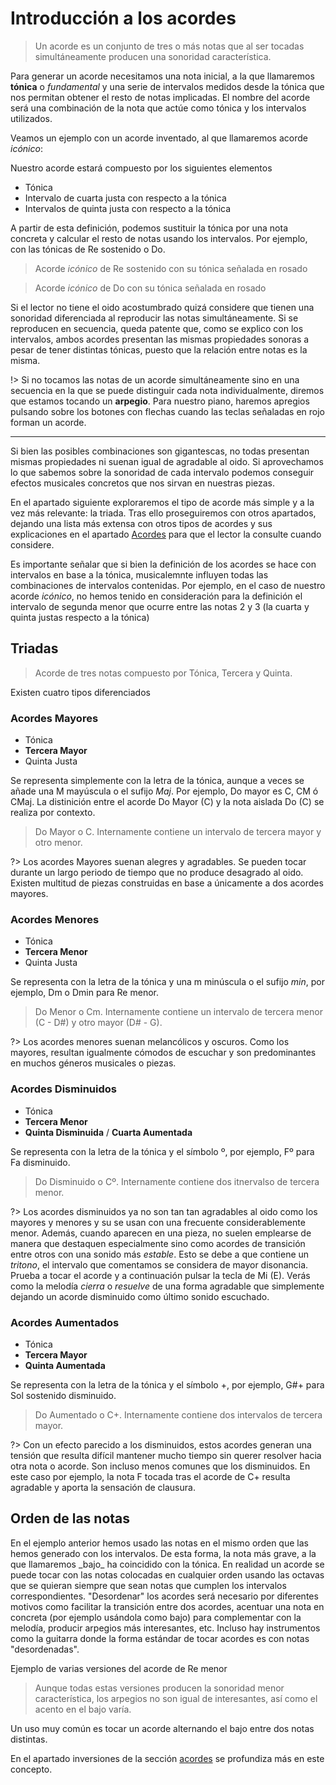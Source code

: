 <h1> Introducción a los acordes </h1>

> Un acorde es un conjunto de tres o más notas que al ser tocadas
simultáneamente producen una sonoridad característica.

Para generar un acorde necesitamos una nota inicial, a la que llamaremos **tónica** o *fundamental* y una serie de intervalos medidos desde la tónica
que nos permitan obtener el resto de notas implicadas. El nombre del acorde será una combinación de la nota que actúe como tónica y los intervalos utilizados.

Veamos un ejemplo con un acorde inventado, al que llamaremos acorde *icónico*:

Nuestro acorde estará compuesto por los siguientes elementos

- Tónica
- Intervalo de cuarta justa con respecto a la tónica
- Intervalos de quinta justa con respecto a la tónica

A partir de esta definición, podemos sustituir la tónica por una nota concreta
y calcular el resto de notas usando los intervalos. Por ejemplo, con las tónicas
de Re sostenido o Do.

<div id ="iconic_0" class="piano_container"></div>

> Acorde _icónico_ de Re sostenido con su tónica señalada en rosado

<div id ="iconic_1" class="piano_container"></div>

> Acorde _icónico_ de Do con su tónica señalada en rosado


Si el lector no tiene el oido acostumbrado quizá considere que tienen una
sonoridad diferenciada al reproducir las notas simultáneamente. Si se reproducen
en secuencia, queda patente que, como se explico con los intervalos, ambos acordes presentan las mismas propiedades sonoras a pesar de tener distintas tónicas,
puesto que la relación entre notas es la misma.

!> Si no tocamos las notas de un acorde simultáneamente sino en una secuencia en la que se puede distinguir cada nota individualmente, diremos que estamos tocando un **arpegio**.
Para nuestro piano, haremos apregios pulsando sobre los botones con flechas
cuando las teclas señaladas en rojo forman un acorde.

---

Si bien las posibles combinaciones son gigantescas, no todas presentan mismas propiedades
ni suenan igual de agradable al oido. Si aprovechamos lo que sabemos
sobre la sonoridad de cada intervalo podemos conseguir efectos musicales concretos
que nos sirvan en nuestras piezas.

En el apartado siguiente exploraremos el tipo
de acorde más simple y a la vez más relevante: la triada. Tras ello proseguiremos
con otros apartados, dejando una lista más extensa con otros tipos de acordes y sus explicaciones en el apartado [Acordes](s) para que el lector la consulte cuando considere.

Es importante señalar que si bien la definición de los acordes se hace con intervalos
en base a la tónica, musicalemnte influyen todas las combinaciones de intervalos
contenidas. Por ejemplo, en el caso de nuestro acorde _icónico_, no hemos tenido
en consideración para la definición el intervalo de segunda menor que ocurre entre
las notas 2 y 3 (la cuarta y quinta justas respecto a la tónica)

<h2> Triadas </h2>

> Acorde de tres notas compuesto por Tónica, Tercera y Quinta.

Existen cuatro tipos diferenciados

<h3> Acordes Mayores </h3>

- Tónica
- **Tercera Mayor**
- Quinta Justa

Se representa simplemente con la letra de la tónica,
aunque a veces se añade una M mayúscula o el sufijo _Maj_. Por ejemplo, Do mayor es C, CM ó CMaj. La distinición entre el acorde Do Mayor (C) y la nota aislada Do (C) se realiza por contexto.

<div id ="piano_2" class="piano_container"></div>

> Do Mayor o C. Internamente contiene un intervalo de tercera mayor y otro menor.

?> Los acordes Mayores suenan alegres y agradables. Se pueden tocar durante un
largo periodo de tiempo que no produce desagrado al oido. Existen multitud
de piezas construidas en base a únicamente a dos acordes mayores.

<h3> Acordes Menores </h3>

- Tónica
- **Tercera Menor**
- Quinta Justa

Se representa con la letra de la tónica y una m minúscula o el sufijo _min_,
por ejemplo, Dm o Dmin para Re menor.

<div id ="piano_3" class="piano_container"></div>

> Do Menor o Cm. Internamente contiene un intervalo de tercera menor (C - D#) y otro mayor (D# - G).

?> Los acordes menores suenan melancólicos y oscuros. Como los mayores, resultan
igualmente cómodos de escuchar y son predominantes en muchos géneros musicales
o piezas.

<h3> Acordes Disminuidos </h3>

- Tónica
- **Tercera Menor**
- **Quinta Disminuida** / **Cuarta Aumentada**

Se representa con la letra de la tónica y el símbolo º,
por ejemplo, Fº para Fa disminuido.

<div id ="piano_4" class="piano_container"></div>

> Do Disminuido o Cº. Internamente contiene dos itnervalso de tercera menor.

?> Los acordes disminuidos ya no son tan tan agradables al oido como los
mayores y menores y su se usan con una frecuente considerablemente menor.
Además, cuando aparecen en una pieza, no suelen emplearse de manera que destaquen
especialmente sino como acordes de transición entre
otros con una sonido más _estable_. Esto se debe a que contiene un _tritono_, el
intervalo que comentamos se considera de mayor disonancia. Prueba a tocar el
acorde y a continuación pulsar la tecla de Mi (E). Verás como la melodía _cierra_ o
_resuelve_ de una forma agradable que simplemente dejando un acorde disminuido como
último sonido escuchado.

<h3> Acordes Aumentados </h3>

- Tónica
- **Tercera Mayor**
- **Quinta Aumentada**

Se representa con la letra de la tónica y el símbolo +,
por ejemplo, G#+ para Sol sostenido disminuido.

<div id ="piano_5" class="piano_container"></div>

> Do Aumentado o C+. Internamente contiene dos intervalos de tercera mayor.

?> Con un efecto parecido a los disminuidos, estos acordes generan una tensión
que resulta difícil mantener mucho tiempo sin querer resolver hacia otra nota o acorde.
Son incluso menos comunes que los disminuidos. En este caso por ejemplo, la nota F tocada tras el acorde de C+ resulta agradable y aporta la sensación de clausura.

<h2> Orden de las notas </h2>
En el ejemplo anterior hemos usado las notas en el mismo orden que las hemos generado
con los intervalos. De esta forma, la nota más grave, a la que llamaremos _bajo_
ha coincidido con la tónica. En realidad un acorde se puede tocar con las notas
colocadas en cualquier orden usando las octavas que se quieran siempre que sean
notas que cumplen los intervalos correspondientes. "Desordenar" los acordes
será necesario por diferentes motivos como facilitar la transición entre dos acordes,
acentuar una nota en concreta (por ejemplo usándola como bajo) para complementar
con la melodía, producir arpegios más interesantes, etc. Incluso hay instrumentos como la guitarra donde la forma estándar de tocar acordes es con notas "desordenadas".

Ejemplo de varias versiones del acorde de Re menor

<div id ="d_1" class="piano_container"></div>

<div id ="d_2" class="piano_container"></div>

<div id ="d_3" class="piano_container"></div>

<div id ="d_4" class="piano_container"></div>

> Aunque todas estas versiones producen la sonoridad menor característica,
los arpegios no son igual de interesantes, así como el acento en
el bajo varía.

Un uso muy común es tocar un acorde alternando el bajo entre dos notas distintas.

En el apartado inversiones de la sección [acordes]() se profundiza más en este
concepto.

<link rel="stylesheet" href="PianoGenerator/style.css">
<script>
piano({
    tag: "iconic_0",
    octaves: 1,
    names: "all",
    number: "relevant",
    tonic: "D#",
    relevant: {
        "D#"  : { color: "violet" },
        "G#"  : { color: "orange" },
        "A#"  : { color: "orange" },
    },
    pressed: ["D#", "G#", "A#"],
    controls: ["sync", "spring"]
});
piano({
    tag: "iconic_1",
    octaves: 1,
    names: "all",
    number: "relevant",
    tonic: "C",
    relevant: {
        "C"  : { color: "violet" },
        "F"  : { color: "orange" },
        "G"  : { color: "orange" },
    },
    pressed: ["C", "F", "G"],
    controls: ["sync", "spring"]
});
piano({
    tag: "piano_2",
    octaves: 2,
    names: "all",
    tonic: "C",
    pressed: ["C", "E", "G", "C"],
    number: "pressed",
    controls: ["sync", "spring"]
});
piano({
    tag: "piano_3",
    octaves: 2,
    names: "all",
    tonic: "C",
    pressed: ["C", "D#", "G", "C"],
    number: "pressed",
    controls: ["sync", "spring"]
});
piano({
    tag: "piano_4",
    octaves: 2,
    names: "all",
    tonic: "C",
    pressed: ["C", "D#", "F#", "C"],
    number: "pressed",
    controls: ["sync", "spring"]
});
piano({
    tag: "piano_5",
    octaves: 2,
    names: "all",
    tonic: "C",
    pressed: ["C", "E", "G#", "C"],
    number: "pressed",
    controls: ["sync", "spring"]
});
piano({
    tag: "d_1",
    octaves: 2,
    names: "all",
    tonic: "D",
    pressed: ["D", "F", "A", "D"],
    number: "pressed",
    controls: ["sync", "spring", "up", "down"]
});
piano({
    tag: "d_2",
    octaves: 2,
    names: "all",
    tonic: "D",
    pressed: ["F", "D", "F", "A"],
    number: "pressed",
    controls: ["sync", "spring", "up", "down"]
});
piano({
    tag: "d_3",
    octaves: 2,
    names: "all",
    tonic: "D",
    pressed: ["A", "D", "F", "A"],
    number: "pressed",
    controls: ["sync", "spring", "up", "down"]
});
piano({
    tag: "d_4",
    octaves: 2,
    names: "all",
    tonic: "D",
    pressed: ["D", "F", "A", "A"],
    number: "pressed",
    controls: ["sync", "spring", "up", "down"]
});
</script>